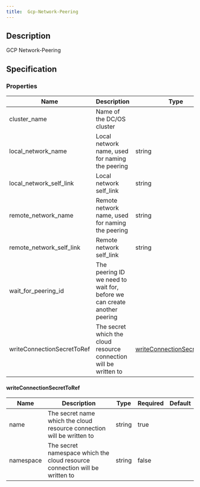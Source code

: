 ```yaml
---
title:  Gcp-Network-Peering
---
```


## Description

GCP Network-Peering

## Specification


### Properties

 Name | Description | Type | Required | Default 
 ------------ | ------------- | ------------- | ------------- | ------------- 
 cluster_name | Name of the DC/OS cluster |  | true |  
 local_network_name | Local network name, used for naming the peering | string | true |  
 local_network_self_link | Local network self_link | string | true |  
 remote_network_name | Remote network name, used for naming the peering | string | true |  
 remote_network_self_link | Remote network self_link | string | true |  
 wait_for_peering_id | The peering ID we need to wait for, before we can create another peering |  | false |  
 writeConnectionSecretToRef | The secret which the cloud resource connection will be written to | [writeConnectionSecretToRef](#writeConnectionSecretToRef) | false |  


#### writeConnectionSecretToRef

 Name | Description | Type | Required | Default 
 ------------ | ------------- | ------------- | ------------- | ------------- 
 name | The secret name which the cloud resource connection will be written to | string | true |  
 namespace | The secret namespace which the cloud resource connection will be written to | string | false |  
